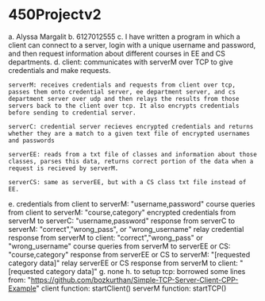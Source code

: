 # 450Projectv2

a. Alyssa Margalit
b. 6127012555
c. I have written a program in which a client can connect to a server, login with a unique username and password, and then request information about different courses in EE and CS departments. 
d. client: communicates with serverM over TCP to give credentials and make requests.

    serverM: receives credentials and requests from client over tcp, passes them onto credential server, ee department server, and cs department server over udp and then relays the results from those servers back to the client over tcp. It also encrypts credentials before sending to credential server.
    
    serverC: credential server recieves encrypted credentials and returns whether they are a match to a given text file of encrypted usernames and passwords
    
    serverEE: reads from a txt file of classes and information about those classes, parses this data, returns correct portion of the data when a request is recieved by serverM.
    
    serverCS: same as serverEE, but with a CS class txt file instead of EE.
e. credentials from client to serverM: "username,password"
    course queries from client to serverM: "course,category"
    encrypted credentials from serverM to serverC: "username,password"
    response from serverC to serverM: "correct","wrong_pass", or "wrong_username"
    relay credential response from serverM to client: "correct","wrong_pass" or "wrong_username"
    course queries from serverM to serverEE or CS: "course,category"
    response from serverEE or CS to serverM: "[requested category data]"
    relay serverEE or CS response from serverM to client: "[requested category data]"
g. none
h. to setup tcp: borrowed some lines from:
        "https://github.com/bozkurthan/Simple-TCP-Server-Client-CPP-Example"
        client function: startClient()
        serverM function: startTCP()
